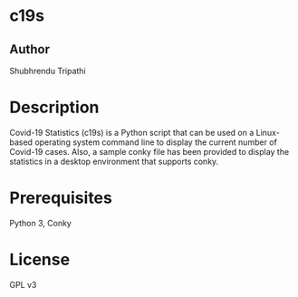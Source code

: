 # c19s
## Author
Shubhrendu Tripathi

# Description
Covid-19 Statistics (c19s) is a Python script that can be used on a Linux-based operating system command line
to display the current number of Covid-19 cases. Also, a sample conky file has been
provided to display the statistics in a desktop environment that supports conky. 

# Prerequisites
Python 3, Conky 

# License
GPL v3

